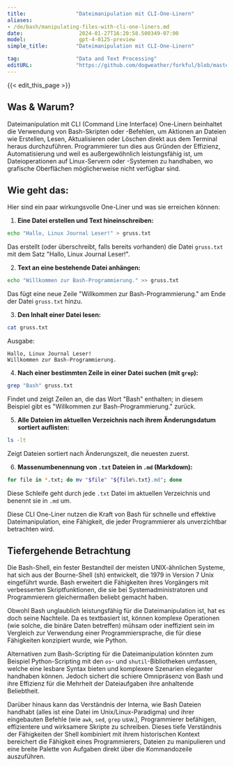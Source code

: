 ```yaml
---
title:                "Dateimanipulation mit CLI-One-Linern"
aliases:
- /de/bash/manipulating-files-with-cli-one-liners.md
date:                  2024-01-27T16:20:58.500349-07:00
model:                 gpt-4-0125-preview
simple_title:         "Dateimanipulation mit CLI-One-Linern"

tag:                  "Data and Text Processing"
editURL:              "https://github.com/dogweather/forkful/blob/master/content/de/bash/manipulating-files-with-cli-one-liners.md"
---
```


{{< edit_this_page >}}

## Was & Warum?

Dateimanipulation mit CLI (Command Line Interface) One-Linern beinhaltet die Verwendung von Bash-Skripten oder -Befehlen, um Aktionen an Dateien wie Erstellen, Lesen, Aktualisieren oder Löschen direkt aus dem Terminal heraus durchzuführen. Programmierer tun dies aus Gründen der Effizienz, Automatisierung und weil es außergewöhnlich leistungsfähig ist, um Dateioperationen auf Linux-Servern oder -Systemen zu handhaben, wo grafische Oberflächen möglicherweise nicht verfügbar sind.

## Wie geht das:

Hier sind ein paar wirkungsvolle One-Liner und was sie erreichen können:

1. **Eine Datei erstellen und Text hineinschreiben:**
```Bash
echo "Hallo, Linux Journal Leser!" > gruss.txt
```
Das erstellt (oder überschreibt, falls bereits vorhanden) die Datei `gruss.txt` mit dem Satz "Hallo, Linux Journal Leser!".

2. **Text an eine bestehende Datei anhängen:**
```Bash
echo "Willkommen zur Bash-Programmierung." >> gruss.txt
```
Das fügt eine neue Zeile "Willkommen zur Bash-Programmierung." am Ende der Datei `gruss.txt` hinzu.

3. **Den Inhalt einer Datei lesen:**
```Bash
cat gruss.txt
```
Ausgabe:
```
Hallo, Linux Journal Leser!
Willkommen zur Bash-Programmierung.
```

4. **Nach einer bestimmten Zeile in einer Datei suchen (mit `grep`):**
```Bash
grep "Bash" gruss.txt
```
Findet und zeigt Zeilen an, die das Wort "Bash" enthalten; in diesem Beispiel gibt es "Willkommen zur Bash-Programmierung." zurück.

5. **Alle Dateien im aktuellen Verzeichnis nach ihrem Änderungsdatum sortiert auflisten:**
```Bash
ls -lt
```
Zeigt Dateien sortiert nach Änderungszeit, die neuesten zuerst.

6. **Massenumbenennung von `.txt` Dateien in `.md` (Markdown):**
```Bash
for file in *.txt; do mv "$file" "${file%.txt}.md"; done
```
Diese Schleife geht durch jede `.txt` Datei im aktuellen Verzeichnis und benennt sie in `.md` um.

Diese CLI One-Liner nutzen die Kraft von Bash für schnelle und effektive Dateimanipulation, eine Fähigkeit, die jeder Programmierer als unverzichtbar betrachten wird.

## Tiefergehende Betrachtung

Die Bash-Shell, ein fester Bestandteil der meisten UNIX-ähnlichen Systeme, hat sich aus der Bourne-Shell (sh) entwickelt, die 1979 in Version 7 Unix eingeführt wurde. Bash erweitert die Fähigkeiten ihres Vorgängers mit verbesserten Skriptfunktionen, die sie bei Systemadministratoren und Programmierern gleichermaßen beliebt gemacht haben.

Obwohl Bash unglaublich leistungsfähig für die Dateimanipulation ist, hat es doch seine Nachteile. Da es textbasiert ist, können komplexe Operationen (wie solche, die binäre Daten betreffen) mühsam oder ineffizient sein im Vergleich zur Verwendung einer Programmiersprache, die für diese Fähigkeiten konzipiert wurde, wie Python.

Alternativen zum Bash-Scripting für die Dateimanipulation könnten zum Beispiel Python-Scripting mit den `os`- und `shutil`-Bibliotheken umfassen, welche eine lesbare Syntax bieten und komplexere Szenarien eleganter handhaben können. Jedoch sichert die schiere Omnipräsenz von Bash und ihre Effizienz für die Mehrheit der Dateiaufgaben ihre anhaltende Beliebtheit.

Darüber hinaus kann das Verständnis der Interna, wie Bash Dateien handhabt (alles ist eine Datei im Unix/Linux-Paradigma) und ihrer eingebauten Befehle (wie `awk`, `sed`, `grep` usw.), Programmierer befähigen, effizientere und wirksamere Skripte zu schreiben. Dieses tiefe Verständnis der Fähigkeiten der Shell kombiniert mit ihrem historischen Kontext bereichert die Fähigkeit eines Programmierers, Dateien zu manipulieren und eine breite Palette von Aufgaben direkt über die Kommandozeile auszuführen.
